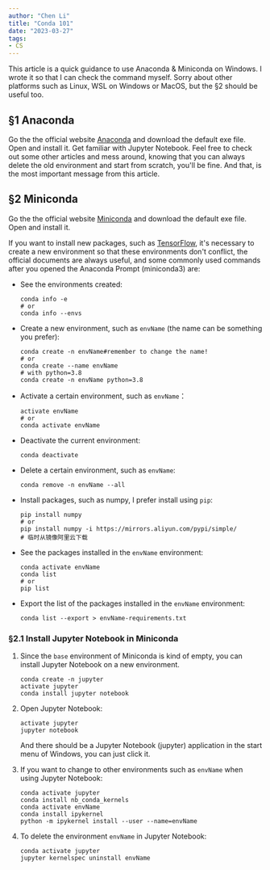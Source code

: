 ```yaml
---
author: "Chen Li"
title: "Conda 101"
date: "2023-03-27"
tags: 
- CS
---
```


This article is a quick guidance to use Anaconda & Miniconda on Windows. I wrote it so that I can check the command myself. Sorry about other platforms such as Linux, WSL on Windows or MacOS, but the §2 should be useful too.

## §1 Anaconda

Go the the official website [Anaconda](https://www.anaconda.com/) and download the default exe file. Open and install it. Get familiar with Jupyter Notebook. Feel free to check out some other articles and mess around, knowing that you can always delete the old environment and start from scratch, you'll be fine. And that, is the most important message from this article.

## §2 Miniconda

Go the the official website [Miniconda](https://docs.conda.io/en/latest/miniconda.html) and download the default exe file. Open and install it.

If you want to install new packages, such as [TensorFlow](https://docs.anaconda.com/anaconda/user-guide/tasks/tensorflow/), it's necessary to create a new environment so that these environments don't conflict, the official documents are always useful, and some commonly used commands after you opened the Anaconda Prompt (miniconda3) are:

- See the environments created:

    ```prompt
    conda info -e
    # or
    conda info --envs
    ```

- Create a new environment, such as `envName` (the name can be something you prefer):

    ```prompt
    conda create -n envName#remember to change the name!
    # or
    conda create --name envName
    # with python=3.8
    conda create -n envName python=3.8
    ```

- Activate a certain environment, such as `envName`：

	```prompt
    activate envName
    # or
    conda activate envName
    ```

- Deactivate the current environment:

	```prompt
    conda deactivate
    ```

- Delete a certain environment, such as `envName`:

	```prompt
    conda remove -n envName --all
    ```

- Install packages, such as numpy, I prefer install using `pip`:

	```prompt
    pip install numpy
    # or
    pip install numpy -i https://mirrors.aliyun.com/pypi/simple/
    # 临时从镜像阿里云下载
    ```

- See the packages installed in the `envName` environment:

	```prompt
    conda activate envName
    conda list
    # or
    pip list
    ```

- Export the list of the packages installed in the `envName` environment:

	```prompt
    conda list --export > envName-requirements.txt
    ```

### §2.1 Install Jupyter Notebook in Miniconda

1. Since the `base` environment of Miniconda is kind of empty, you can install Jupyter Notebook on a new environment.

	```prompt
    conda create -n jupyter
    activate jupyter
    conda install jupyter notebook
    ```

2. Open Jupyter Notebook:

	```prompt
    activate jupyter
    jupyter notebook
    ```

	And there should be a Jupyter Notebook (jupyter) application in the start menu of Windows, you can just click it.

3. If you want to change to other environments such as `envName` when using Jupyter Notebook:

	```prompt
    conda activate jupyter
    conda install nb_conda_kernels
    conda activate envName
    conda install ipykernel
    python -m ipykernel install --user --name=envName
    ```

4. To delete the environment `envName` in Jupyter Notebook:

	```prompt
    conda activate jupyter
    jupyter kernelspec uninstall envName
    ```